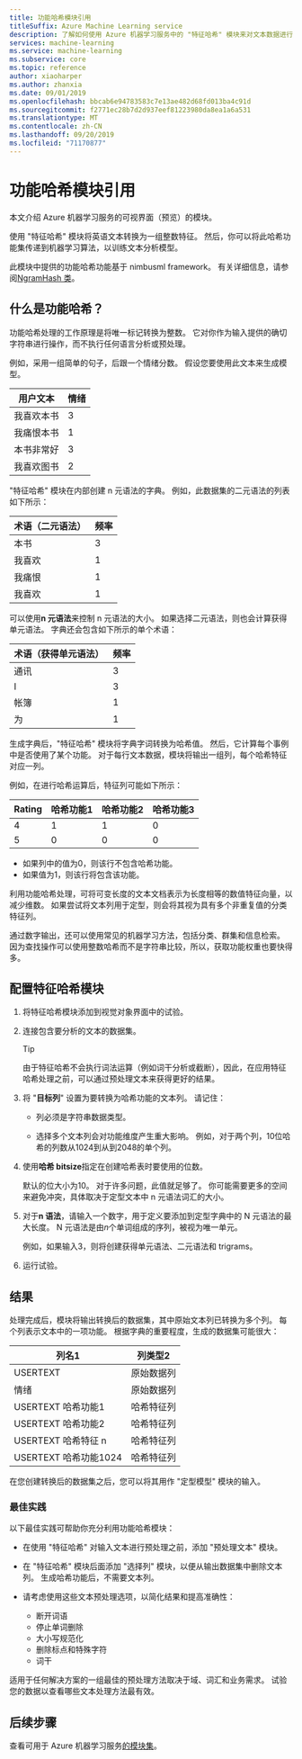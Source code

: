 ```yaml
---
title: 功能哈希模块引用
titleSuffix: Azure Machine Learning service
description: 了解如何使用 Azure 机器学习服务中的 "特征哈希" 模块来对文本数据进行特征。
services: machine-learning
ms.service: machine-learning
ms.subservice: core
ms.topic: reference
author: xiaoharper
ms.author: zhanxia
ms.date: 09/01/2019
ms.openlocfilehash: bbcab6e94783583c7e13ae482d68fd013ba4c91d
ms.sourcegitcommit: f2771ec28b7d2d937eef81223980da8ea1a6a531
ms.translationtype: MT
ms.contentlocale: zh-CN
ms.lasthandoff: 09/20/2019
ms.locfileid: "71170877"
---
```

# <a name="feature-hashing-module-reference"></a>功能哈希模块引用

本文介绍 Azure 机器学习服务的可视界面（预览）的模块。

使用 "特征哈希" 模块将英语文本转换为一组整数特征。 然后，你可以将此哈希功能集传递到机器学习算法，以训练文本分析模型。

此模块中提供的功能哈希功能基于 nimbusml framework。 有关详细信息，请参阅[NgramHash 类](https://docs.microsoft.com/python/api/nimbusml/nimbusml.feature_extraction.text.extractor.ngramhash?view=nimbusml-py-latest)。

## <a name="what-is-feature-hashing"></a>什么是功能哈希？

功能哈希处理的工作原理是将唯一标记转换为整数。 它对你作为输入提供的确切字符串进行操作，而不执行任何语言分析或预处理。 

例如，采用一组简单的句子，后跟一个情绪分数。 假设您要使用此文本来生成模型。

|用户文本|情绪|
|--------------|---------------|
|我喜欢本书|3|
|我痛恨本书|1|
|本书非常好|3|
|我喜欢图书|2|

"特征哈希" 模块在内部创建 n 元语法的字典。 例如，此数据集的二元语法的列表如下所示：

|术语（二元语法）|频率|
|------------|---------------|
|本书|3|
|我喜欢|1|
|我痛恨|1|
|我喜欢|1|

可以使用**n 元语法**来控制 n 元语法的大小。 如果选择二元语法，则也会计算获得单元语法。 字典还会包含如下所示的单个术语：

|术语（获得单元语法）|频率|
|------------|---------------|
|通讯|3|
|I|3|
|帐簿|1|
|为|1|

生成字典后，"特征哈希" 模块将字典字词转换为哈希值。 然后，它计算每个事例中是否使用了某个功能。 对于每行文本数据，模块将输出一组列，每个哈希特征对应一列。

例如，在进行哈希运算后，特征列可能如下所示：

|Rating|哈希功能1|哈希功能2|哈希功能3|
|-----|-----|-----|-----|
|4|1|1|0|
|5|0|0|0|

* 如果列中的值为0，则该行不包含哈希功能。
* 如果值为1，则该行将包含该功能。

利用功能哈希处理，可将可变长度的文本文档表示为长度相等的数值特征向量，以减少维数。 如果尝试将文本列用于定型，则会将其视为具有多个非重复值的分类特征列。

通过数字输出，还可以使用常见的机器学习方法，包括分类、群集和信息检索。 因为查找操作可以使用整数哈希而不是字符串比较，所以，获取功能权重也要快得多。

## <a name="configure-the-feature-hashing-module"></a>配置特征哈希模块

1.  将特征哈希模块添加到视觉对象界面中的试验。

1. 连接包含要分析的文本的数据集。

    > [!TIP]
    > 由于特征哈希不会执行词法运算（例如词干分析或截断），因此，在应用特征哈希处理之前，可以通过预处理文本来获得更好的结果。 

1. 将 "**目标列**" 设置为要转换为哈希功能的文本列。 请记住：

    * 列必须是字符串数据类型。
    
    * 选择多个文本列会对功能维度产生重大影响。 例如，对于两个列，10位哈希的列数从1024到从到2048的单个列。

1. 使用**哈希 bitsize**指定在创建哈希表时要使用的位数。
    
    默认的位大小为10。 对于许多问题，此值就足够了。 你可能需要更多的空间来避免冲突，具体取决于定型文本中 n 元语法词汇的大小。
    
1. 对于**n 语法**，请输入一个数字，用于定义要添加到定型字典中的 N 元语法的最大长度。 N 元语法是由*n*个单词组成的序列，被视为唯一单元。

    例如，如果输入3，则将创建获得单元语法、二元语法和 trigrams。

1. 运行试验。

## <a name="results"></a>结果

处理完成后，模块将输出转换后的数据集，其中原始文本列已转换为多个列。 每个列表示文本中的一项功能。 根据字典的重要程度，生成的数据集可能很大：

|列名1|列类型2|
|-------------------|-------------------|
|USERTEXT|原始数据列|
|情绪|原始数据列|
|USERTEXT 哈希功能1|哈希特征列|
|USERTEXT 哈希功能2|哈希特征列|
|USERTEXT 哈希特征 n|哈希特征列|
|USERTEXT 哈希功能1024|哈希特征列|

在您创建转换后的数据集之后，您可以将其用作 "定型模型" 模块的输入。
 
### <a name="best-practices"></a>最佳实践

以下最佳实践可帮助你充分利用功能哈希模块：

* 在使用 "特征哈希" 对输入文本进行预处理之前，添加 "预处理文本" 模块。 

* 在 "特征哈希" 模块后面添加 "选择列" 模块，以便从输出数据集中删除文本列。 生成哈希功能后，不需要文本列。
    
* 请考虑使用这些文本预处理选项，以简化结果和提高准确性：

    * 断开词语
    * 停止单词删除
    * 大小写规范化
    * 删除标点和特殊字符
    * 词干  

适用于任何解决方案的一组最佳的预处理方法取决于域、词汇和业务需求。 试验您的数据以查看哪些文本处理方法最有效。

## <a name="next-steps"></a>后续步骤
            
查看可用于 Azure 机器学习服务[的模块集](module-reference.md)。 
